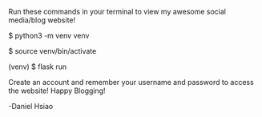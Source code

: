 Run these commands in your terminal to view my awesome social media/blog website! 

$ python3 -m venv venv

$ source venv/bin/activate

(venv) $ flask run

Create an account and remember your username and password to access the website! 
Happy Blogging!

-Daniel Hsiao
